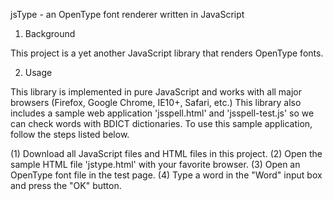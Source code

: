 jsType - an OpenType font renderer written in JavaScript

1. Background

This project is a yet another JavaScript library that renders OpenType fonts.

2. Usage

This library is implemented in pure JavaScript and works with all major browsers (Firefox, Google Chrome, IE10+, Safari, etc.) This library also includes a sample web application 'jsspell.html' and 'jsspell-test.js' so we can check words with BDICT dictionaries. To use this sample application, follow the steps listed below.

(1) Download all JavaScript files and HTML files in this project.
(2) Open the sample HTML file 'jstype.html' with your favorite browser.
(3) Open an OpenType font file in the test page.
(4) Type a word in the "Word" input box and press the "OK" button.
